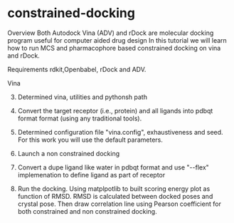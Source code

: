 # constrained-docking

Overview 
Both Autodock Vina (ADV) and rDock are molecular docking program useful for computer aided drug design
In this tutorial we will learn how to run MCS and pharmacophore based constrained docking on vina and rDock.

Requirements
rdkit,Openbabel, rDock and ADV.


Vina

3) Determined vina, utilities and pythonsh path

4) Convert the target receptor (i.e., protein) and all ligands into pdbqt format format (using any traditional tools).

5) Determined configuration file "vina.config", exhaustiveness and seed. For this work you will use the default parameters.

6) Launch a non constrained docking

7) Convert a dupe ligand like water in pdbqt format and use "--flex" implemenation to define ligand as part of receptor

8) Run the docking. Using matplpotlib to built scoring energy plot as function of RMSD. RMSD is calculated between docked poses and crystal pose. Then draw correlation line using Pearson coefficient for both constrained and non constrained docking. 

